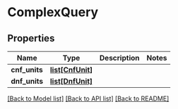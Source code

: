 # ComplexQuery

## Properties
Name | Type | Description | Notes
------------ | ------------- | ------------- | -------------
**cnf_units** | [**list[CnfUnit]**](CnfUnit.md) |  | 
**dnf_units** | [**list[DnfUnit]**](DnfUnit.md) |  | 

[[Back to Model list]](../README.md#documentation-for-models) [[Back to API list]](../README.md#documentation-for-api-endpoints) [[Back to README]](../README.md)


